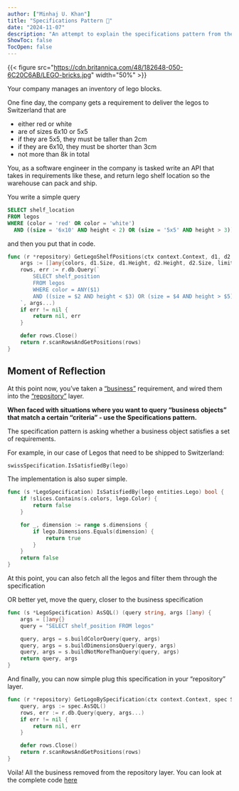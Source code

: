 ```yaml
---
author: ["Minhaj U. Khan"]
title: "Specifications Pattern 📄"
date: "2024-11-07"
description: "An attempt to explain the specifications pattern from the Domain Driven Design Book"
ShowToc: false
TocOpen: false
---
```

{{< figure src="https://cdn.britannica.com/48/182648-050-6C20C6AB/LEGO-bricks.jpg" width="50%" >}}

Your company manages an inventory of lego blocks. 

One fine day, the company gets a requirement to deliver the legos to Switzerland that are

- either red or white
- are of sizes 6x10 or 5x5
- if they are 5x5, they must be taller than 2cm
- if they are 6x10, they must be shorter than 3cm
- not more than 8k in total

You, as a software engineer in the company is tasked write an API that takes in requirements like these, and return lego shelf location so the warehouse can pack and ship.

You write a simple query

```sql
SELECT shelf_location
FROM legos
WHERE (color = 'red' OR color = 'white')
  AND ((size = '6x10' AND height < 2) OR (size = '5x5' AND height > 3)) LIMIT 8000;
```

and then you put that in code.

```go
func (r *repository) GetLegoShelfPositions(ctx context.Context, d1, d2 LegoDimension, colors []string, limit int) ([]string, error) {
	args := []any{colors, d1.Size, d1.Height, d2.Height, d2.Size, limit}
	rows, err := r.db.Query(`
		SELECT shelf_position
		FROM legos
		WHERE color = ANY($1) 
		AND ((size = $2 AND height < $3) OR (size = $4 AND height > $5)) LIMIT $6
	`, args...)
	if err != nil {
		return nil, err
	}

	defer rows.Close()
	return r.scanRowsAndGetPositions(rows)
}
```

## Moment of Reflection

At this point now, you’ve taken a [“business”](https://thecodest.co/dictionary/business-logic-layer/) requirement, and wired them into the [“repository”](https://medium.com/@pererikbergman/repository-design-pattern-e28c0f3e4a30) layer. 

**When faced with situations where you want to query “business objects” that match a certain “criteria” - use the Specifications pattern.**

The specification pattern is asking whether a business object satisfies a set of requirements.

For example, in our case of Legos that need to be shipped to Switzerland:

```go
swissSpecification.IsSatisfiedBy(lego)
```

The implementation is also super simple.

```go
func (s *LegoSpecification) IsSatisfiedBy(lego entities.Lego) bool {
	if !slices.Contains(s.colors, lego.Color) {
		return false
	}

	for _, dimension := range s.dimensions {
		if lego.Dimensions.Equals(dimension) {
			return true
		}
	}
	return false
}
```

At this point, you can also fetch all the legos and filter them through
the specification

OR better yet, move the query, closer to the business specification

```go
func (s *LegoSpecification) AsSQL() (query string, args []any) {
	args = []any{}
	query = "SELECT shelf_position FROM legos"

	query, args = s.buildColorQuery(query, args)
	query, args = s.buildDimensionsQuery(query, args)
	query, args = s.buildNotMoreThanQuery(query, args)
	return query, args
}
```

And finally, you can now simple plug this specification in your “repository” layer.

```go
func (r *repository) GetLogoBySpecification(ctx context.Context, spec Specification[Lego]) ([]string, error) {
	query, args := spec.AsSQL()
	rows, err := r.db.Query(query, args...)
	if err != nil {
		return nil, err
	}

	defer rows.Close()
	return r.scanRowsAndGetPositions(rows)
}
```

Voila! All the business removed from the repository layer.
You can look at the complete code [here](https://github.com/minhajthekhan/scratchpad/tree/main/specifications)